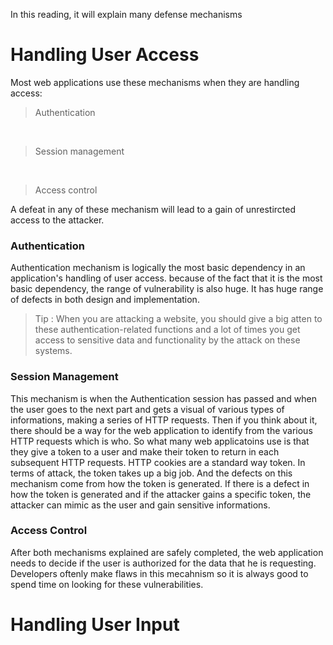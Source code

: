 In this reading, it will explain many defense mechanisms


# Handling User Access
Most web applications use these mechanisms when they are handling access:
>Authentication
<br>

>Session management
<br>


>Access control<br>

A defeat in any of these mechanism will lead to a gain of unrestircted access to the attacker.

### Authentication
Authentication mechanism is logically the most basic dependency in an application's handling of user access. because of the fact that it is the most basic dependency, the range of vulnerability is also huge. It has huge range of defects in both design and implementation. 

> Tip : When you are attacking a website, you should give a big atten to these authentication-related functions and a lot of times you get access to sensitive data and functionality by the attack on these systems.


### Session Management

This mechanism is when the Authentication session has passed and when the user goes to the next part and gets a visual of various types of informations, making a series of HTTP requests. Then if you think about it, there should be a way for the web application to identify from the various HTTP requests which is who. So what many web applicatoins use is that they give a token to a user and make their token to return in each subsequent HTTP requests. HTTP cookies are a standard way token. In terms of attack, the token takes up a big job. And the defects on this mechanism come from how the token is generated. If there is a defect in how the token is generated and if the attacker gains a specific token, the attacker can mimic as the user and gain sensitive informations.


### Access Control

After both mechanisms explained are safely completed, the web application needs to decide if the user is authorized for the data that he is requesting. Developers oftenly make flaws in this mecahnism so it is always good to spend time on looking for these vulnerabilities. 

# Handling User Input

